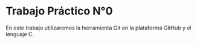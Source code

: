 # Trabajo Práctico N°0

En este trabajo utilizaremos la herramienta Git en la plataforma GitHub y el lenguaje C.